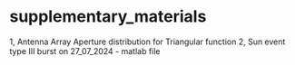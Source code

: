 # supplementary_materials

1, Antenna Array Aperture distribution for Triangular function
2, Sun event type III burst on 27_07_2024 - matlab file

